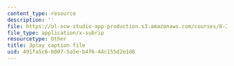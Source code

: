 ```yaml
---
content_type: resource
description: ''
file: https://ol-ocw-studio-app-production.s3.amazonaws.com/courses/8-20-introduction-to-special-relativity-january-iap-2021/491fa5c6b0075a5eb4f644c155d2e1d8_LaTbPEKrE-8.vtt
file_type: application/x-subrip
resourcetype: Other
title: 3play caption file
uid: 491fa5c6-b007-5a5e-b4f6-44c155d2e1d8
---
```

